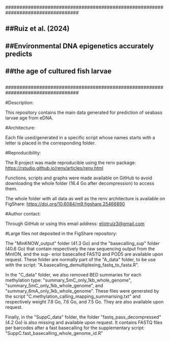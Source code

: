 ##################################################################################
##                                                                              ##
##                                                                              ##
##                             ##Ruiz et al. (2024)                             ##
##              ##Environmental DNA epigenetics accurately predicts             ##
##                      ##the age of cultured fish larvae                       ##
##                                                                              ##
##                                                                              ##
##################################################################################

#Description:

This repository contains the main data generated for prediction of seabass larvae
age from eDNA.


#Architecture:

Each file used/generated in a specific script whose names starts with a letter is 
placed in the corresponding folder.


#Reproducibility:

The R project was made reproducible using the renv package: 
https://rstudio.github.io/renv/articles/renv.html

Functions, scripts and graphs were made available on GitHub to avoid downloading
the whole folder (16.4 Go after decompression) to access them.

The whole folder with all data as well as the renv architecture is available on 
FigShare: https://doi.org/10.6084/m9.figshare.25466890


#Author contact:

Through GitHub or using this email address: eliotruiz3@gmail.com


#Large files not deposited in the FigShare repository:

The "MinKNOW_output" folder (41.3 Go) and the "basecalling_sup" folder (40.6 Go)
that contain respectively the raw sequencing output from the MinION, and the sup-
erior basecalled FASTQ and POD5 are available upon request. 
These folder are normally part of the "A_data" folder, to be use with the script:
"A.basecalling_demultiplexing_fastq_to_fasta.R".

In the "C_data" folder, we also removed BED summaries for each methylation type:
"summary_5mC_only_1kb_whole_genome", "summary_5mC_only_1kb_whole_genome", and
"summary_6mA_only_1kb_whole_genome". These files were generated by the script 
"C.methylation_calling_mapping_summarising.txt" and respectively weight 7.8 Go,
7.6 Go, and 7.5 Go. They are also available upon request.

Finally, in the "SuppC_data" folder, the folder "fastq_pass_decompressed" (4.2
Go) is also missing and available upon request. It contains FASTQ files per 
barcodes after a fast basecalling for the supplementary script: 
"SuppC.fast_basecalling_whole_genome_id.R"
